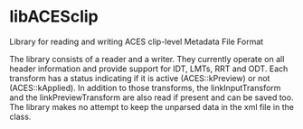 # libACESclip
Library for reading and writing ACES clip-level Metadata File Format

The library consists of a reader and a writer.  They currently operate on all header information and provide support for IDT, LMTs, RRT and ODT.  Each transform has a status indicating if it is active (ACES::kPreview) or not (ACES::kApplied).  In addition to those transforms, the linkInputTransform and the linkPreviewTransform are also read if present and can be saved too.
The library makes no attempt to keep the unparsed data in the xml file in the class.
